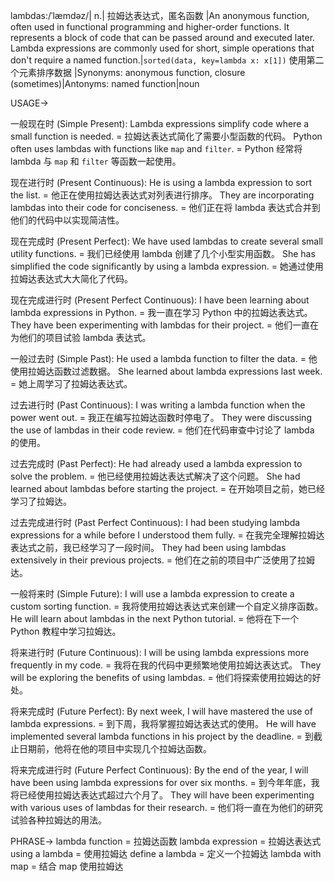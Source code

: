 lambdas:/ˈlæmdəz/| n.| 拉姆达表达式，匿名函数 |An anonymous function, often used in functional programming and higher-order functions. It represents a block of code that can be passed around and executed later.  Lambda expressions are commonly used for short, simple operations that don't require a named function.|`sorted(data, key=lambda x: x[1])`  使用第二个元素排序数据 |Synonyms: anonymous function, closure (sometimes)|Antonyms: named function|noun


USAGE->

一般现在时 (Simple Present):
Lambda expressions simplify code where a small function is needed. = 拉姆达表达式简化了需要小型函数的代码。
Python often uses lambdas with functions like `map` and `filter`. = Python 经常将 lambda 与 `map` 和 `filter` 等函数一起使用。

现在进行时 (Present Continuous):
He is using a lambda expression to sort the list. = 他正在使用拉姆达表达式对列表进行排序。
They are incorporating lambdas into their code for conciseness. = 他们正在将 lambda 表达式合并到他们的代码中以实现简洁性。

现在完成时 (Present Perfect):
We have used lambdas to create several small utility functions. = 我们已经使用 lambda 创建了几个小型实用函数。
She has simplified the code significantly by using a lambda expression. = 她通过使用拉姆达表达式大大简化了代码。

现在完成进行时 (Present Perfect Continuous):
I have been learning about lambda expressions in Python. = 我一直在学习 Python 中的拉姆达表达式。
They have been experimenting with lambdas for their project. = 他们一直在为他们的项目试验 lambda 表达式。

一般过去时 (Simple Past):
He used a lambda function to filter the data. = 他使用拉姆达函数过滤数据。
She learned about lambda expressions last week. = 她上周学习了拉姆达表达式。

过去进行时 (Past Continuous):
I was writing a lambda function when the power went out. = 我正在编写拉姆达函数时停电了。
They were discussing the use of lambdas in their code review. = 他们在代码审查中讨论了 lambda 的使用。

过去完成时 (Past Perfect):
He had already used a lambda expression to solve the problem. = 他已经使用拉姆达表达式解决了这个问题。
She had learned about lambdas before starting the project. = 在开始项目之前，她已经学习了拉姆达。

过去完成进行时 (Past Perfect Continuous):
I had been studying lambda expressions for a while before I understood them fully. = 在我完全理解拉姆达表达式之前，我已经学习了一段时间。
They had been using lambdas extensively in their previous projects. = 他们在之前的项目中广泛使用了拉姆达。

一般将来时 (Simple Future):
I will use a lambda expression to create a custom sorting function. = 我将使用拉姆达表达式来创建一个自定义排序函数。
He will learn about lambdas in the next Python tutorial. = 他将在下一个 Python 教程中学习拉姆达。


将来进行时 (Future Continuous):
I will be using lambda expressions more frequently in my code. = 我将在我的代码中更频繁地使用拉姆达表达式。
They will be exploring the benefits of using lambdas. = 他们将探索使用拉姆达的好处。


将来完成时 (Future Perfect):
By next week, I will have mastered the use of lambda expressions. = 到下周，我将掌握拉姆达表达式的使用。
He will have implemented several lambda functions in his project by the deadline. = 到截止日期前，他将在他的项目中实现几个拉姆达函数。


将来完成进行时 (Future Perfect Continuous):
By the end of the year, I will have been using lambda expressions for over six months. = 到今年年底，我将已经使用拉姆达表达式超过六个月了。
They will have been experimenting with various uses of lambdas for their research. = 他们将一直在为他们的研究试验各种拉姆达的用法。


PHRASE->
lambda function = 拉姆达函数
lambda expression = 拉姆达表达式
using a lambda = 使用拉姆达
define a lambda = 定义一个拉姆达
lambda with map =  结合 map 使用拉姆达


